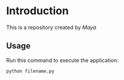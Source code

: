 # Introduction


This is a repository created by *Maya*


## Usage


Run this command to execute the application:


`python filename.py`

 

```
